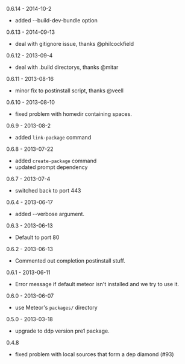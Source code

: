 0.6.14 - 2014-10-2
  - added --build-dev-bundle option

0.6.13 - 2014-09-13
  - deal with gitignore issue, thanks @philcockfield

0.6.12 - 2013-09-4
  - deal with .build directorys, thanks @mitar

0.6.11 - 2013-08-16
  - minor fix to postinstall script, thanks @veell

0.6.10 - 2013-08-10
  - fixed problem with homedir containing spaces.

0.6.9 - 2013-08-2
  - added `link-package` command

0.6.8 - 2013-07-22
  - added `create-package` command
  - updated prompt dependency

0.6.7 - 2013-07-4
  - switched back to port 443

0.6.4 - 2013-06-17
  - added --verbose argument.

0.6.3 - 2013-06-13
  - Default to port 80

0.6.2 - 2013-06-13
  - Commented out completion postinstall stuff.

0.6.1 - 2013-06-11
  - Error message if default meteor isn't installed and we try to use it.

0.6.0 - 2013-06-07
  - use Meteor's `packages/` directory

0.5.0 - 2013-03-18
  - upgrade to ddp version pre1 package.

0.4.8
  - fixed problem with local sources that form a dep diamond (#93)
